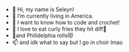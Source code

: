 - 👋 Hi, my name is Seleyn!
- 🌌 I’m currently living in America.
- 💫 I want to know how to code and crochet!
- 💞️ I love to eat curly fries they hit diff🤤
- 🍣and Philidelphia rolls😻
- 📫 and idk what to say but I go in choir lmao

<!---
Blitz3nSeleyn/Blitz3nSeleyn is a ✨ special ✨ repository because its `README.md` (this file) appears on your GitHub profile.
You can click the Preview link to take a look at your changes.
--->
